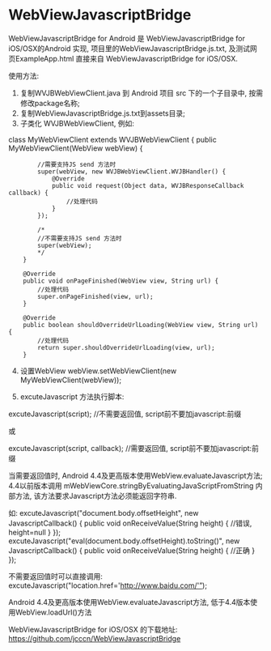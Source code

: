 # WebViewJavascriptBridge
WebViewJavascriptBridge for Android 是 WebViewJavascriptBridge for iOS/OSX的Android 实现, 项目里的WebViewJavascriptBridge.js.txt, 及测试网页ExampleApp.html 直接来自 WebViewJavascriptBridge for iOS/OSX.

使用方法:

1. 复制WVJBWebViewClient.java 到 Android 项目 src 下的一个子目录中, 按需修改package名称;
2. 复制WebViewJavascriptBridge.js.txt到assets目录;
3. 子类化 WVJBWebViewClient, 例如:

  class MyWebViewClient extends WVJBWebViewClient {
		public MyWebViewClient(WebView webView) {

			//需要支持JS send 方法时
			super(webView, new WVJBWebViewClient.WVJBHandler() {
  				@Override
  				public void request(Object data, WVJBResponseCallback callback) {		
  			  		//处理代码
  				}
  			});
			
	  	  	/*
  		  	//不需要支持JS send 方法时
  	  		super(webView);
  	  		*/  
		}

		@Override
		public void onPageFinished(WebView view, String url) {
			//处理代码
			super.onPageFinished(view, url);
		}

		@Override
		public boolean shouldOverrideUrlLoading(WebView view, String url) {
			//处理代码
			return super.shouldOverrideUrlLoading(view, url);
		}

4. 设置WebView
  webView.setWebViewClient(new MyWebViewClient(webView));  

5. excuteJavascript 方法执行脚本:

  excuteJavascript(script); //不需要返回值, script前不要加javascript:前缀

 或
 
  excuteJavascript(script, callback); //需要返回值, script前不要加javascript:前缀

  当需要返回值时, Android 4.4及更高版本使用WebView.evaluateJavascript方法; 4.4以前版本调用 mWebViewCore.stringByEvaluatingJavaScriptFromString 内部方法, 该方法要求Javascript方法必须能返回字符串. 
  
  如:
  excuteJavascript("document.body.offsetHeight", new JavascriptCallback() {
        public void onReceiveValue(String height) {
           //错误, height=null
        }
  }); 
 excuteJavascript("eval(document.body.offsetHeight).toString()", new JavascriptCallback() {
        public void onReceiveValue(String height) {
           //正确
        }
  }); 
  
  不需要返回值时可以直接调用:
  excuteJavascript("location.href='http://www.baidu.com/'”);

  Android 4.4及更高版本使用WebView.evaluateJavascript方法, 低于4.4版本使用WebView.loadUrl()方法

  
  WebViewJavascriptBridge for iOS/OSX 的下载地址: https://github.com/jcccn/WebViewJavascriptBridge
